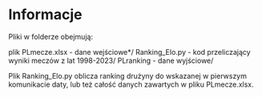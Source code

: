 # Informacje

Pliki w folderze obejmują: 

plik PLmecze.xlsx - dane wejściowe*/
Ranking_Elo.py - kod przeliczający wyniki meczów z lat 1998-2023/
PLranking - dane wyjściowe/

Plik Ranking_Elo.py oblicza ranking drużyny do wskazanej w pierwszym komunikacie daty, lub też całość danych zawartych w pliku PLmecze.xlsx.
